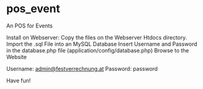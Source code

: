 # pos_event
An POS for Events

Install on Webserver:
Copy the files on the Webserver Htdocs directory.
Import the .sql File into an MySQL Database
Insert Username and Password in the database.php file (application/config/database.php)
Browse to the Website

Username: admin@festverrechnung.at
Password: password

Have fun!
